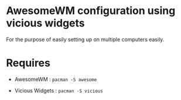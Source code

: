 AwesomeWM configuration using vicious widgets
===

For the purpose of easily setting up on multiple computers easily.

Requires
===
- AwesomeWM : `pacman -S awesome`

- Vicious Widgets : `pacman -S vicious`
